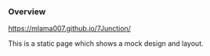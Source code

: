 ### Overview
https://mlama007.github.io/7Junction/

This is a static page which shows a mock design and layout.
